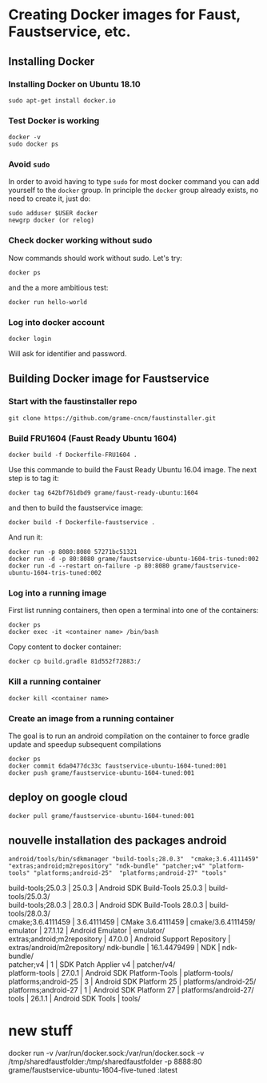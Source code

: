 # Creating Docker images for Faust, Faustservice, etc.

## Installing Docker

### Installing Docker on Ubuntu 18.10

    sudo apt-get install docker.io

### Test Docker is working    

    docker -v
    sudo docker ps

### Avoid `sudo`
In order to avoid having to type `sudo` for most docker command you can add yourself to the `docker` group. In principle the `docker` group already exists, no need to create it, just do:

    sudo adduser $USER docker
    newgrp docker (or relog)

### Check docker working without sudo
Now commands should work without sudo. Let's try:

    docker ps

and the a more ambitious test:

    docker run hello-world

### Log into docker account

    docker login

Will ask for identifier and password.

## Building Docker image for Faustservice

### Start with the faustinstaller repo

    git clone https://github.com/grame-cncm/faustinstaller.git

### Build FRU1604 (Faust Ready Ubuntu 1604)

    docker build -f Dockerfile-FRU1604 .

Use this commande to build the Faust Ready Ubuntu 16.04 image. The next step is to tag it:

    docker tag 642bf761dbd9 grame/faust-ready-ubuntu:1604

and then to build the faustservice image:

    docker build -f Dockerfile-faustservice .

And run it:

    docker run -p 8080:8080 57271bc51321
    docker run -d -p 80:8080 grame/faustservice-ubuntu-1604-tris-tuned:002
    docker run -d --restart on-failure -p 80:8080 grame/faustservice-ubuntu-1604-tris-tuned:002

### Log into a running image

First list running containers, then open a terminal into one of the containers:

    docker ps
    docker exec -it <container name> /bin/bash

Copy content to docker container:

    docker cp build.gradle 81d552f72883:/

### Kill a running container

    docker kill <container name>

### Create an image from a running container
The goal is to run an android compilation on the container to force gradle update and speedup subsequent compilations

    docker ps
    docker commit 6da0477dc33c faustservice-ubuntu-1604-tuned:001
    docker push grame/faustservice-ubuntu-1604-tuned:001

## deploy on google cloud

    docker pull grame/faustservice-ubuntu-1604-tuned:001


## nouvelle installation des packages android

    android/tools/bin/sdkmanager "build-tools;28.0.3"  "cmake;3.6.4111459" "extras;android;m2repository" "ndk-bundle" "patcher;v4" "platform-tools" "platforms;android-25"  "platforms;android-27" "tools" 

build-tools;25.0.3          | 25.0.3       | Android SDK Build-Tools 25.0.3 | build-tools/25.0.3/         
  build-tools;28.0.3          | 28.0.3       | Android SDK Build-Tools 28.0.3 | build-tools/28.0.3/         
  cmake;3.6.4111459           | 3.6.4111459  | CMake 3.6.4111459              | cmake/3.6.4111459/          
  emulator                    | 27.1.12      | Android Emulator               | emulator/                   
  extras;android;m2repository | 47.0.0       | Android Support Repository     | extras/android/m2repository/
  ndk-bundle                  | 16.1.4479499 | NDK                            | ndk-bundle/                 
  patcher;v4                  | 1            | SDK Patch Applier v4           | patcher/v4/                 
  platform-tools              | 27.0.1       | Android SDK Platform-Tools     | platform-tools/             
  platforms;android-25        | 3            | Android SDK Platform 25        | platforms/android-25/       
  platforms;android-27        | 1            | Android SDK Platform 27        | platforms/android-27/       
  tools                       | 26.1.1       | Android SDK Tools              | tools/                      


# new stuff

docker run -v /var/run/docker.sock:/var/run/docker.sock -v /tmp/sharedfaustfolder:/tmp/sharedfaustfolder -p 8888:80 grame/faustservice-ubuntu-1604-five-tuned :latest
